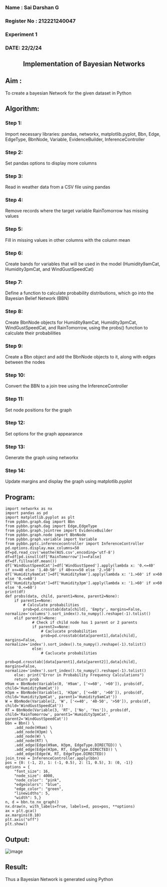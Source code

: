 <H3> Name : Sai Darshan G</H3>
<H3>Register No : 212221240047 </H3>
<H3> Experiment 1</H3>
<H3>DATE: 22/2/24</H3>
<H2 ALIGN=CENTER> Implementation of Bayesian Networks</H2>

## Aim :

To create a bayesian Network for the given dataset in Python

## Algorithm:

### Step 1:

Import necessary libraries: pandas, networkx, matplotlib.pyplot, Bbn, Edge, EdgeType, BbnNode, Variable, EvidenceBuilder, InferenceController<br/>

### Step 2:

Set pandas options to display more columns<br/>

### Step 3:

Read in weather data from a CSV file using pandas<br>

### Step 4:

Remove records where the target variable RainTomorrow has missing values<br/>

### Step 5:

Fill in missing values in other columns with the column mean<br/>

### Step 6:

Create bands for variables that will be used in the model (Humidity9amCat, Humidity3pmCat, and WindGustSpeedCat)<br>

### Step 7:

Define a function to calculate probability distributions, which go into the Bayesian Belief Network (BBN)<br/>

### Step 8:

Create BbnNode objects for Humidity9amCat, Humidity3pmCat, WindGustSpeedCat, and RainTomorrow, using the probs() function to calculate their probabilities<br/>

### Step 9:

Create a Bbn object and add the BbnNode objects to it, along with edges between the nodes<br/>

### Step 10:

Convert the BBN to a join tree using the InferenceController<br/>

### Step 11:

Set node positions for the graph<br/>

### Step 12:

Set options for the graph appearance<br/>

### Step 13:

Generate the graph using networkx<br/>

### Step 14:

Update margins and display the graph using matplotlib.pyplot<br/>

## Program:
```
import networkx as nx
import pandas as pd
import matplotlib.pyplot as plt
from pybbn.graph.dag import Bbn
from pybbn.graph.dag import Edge,EdgeType
from pybbn.graph.jointree import EvidenceBuilder
from pybbn.graph.node import BbnNode
from pybbn.graph.variable import Variable
from pybbn.pptc.inferencecontroller import InferenceController
pd.options.display.max_columns=50
df=pd.read_csv('weatherAUS.csv',encoding='utf-8')
df=df[pd.isnull(df['RainTomorrow'])==False]
df=df.fillna(df.mean())
df['WindGustSpeedCat']=df['WindGustSpeed'].apply(lambda x: '0.<=40'   if x<=40 else '1.40-50' if 40<x<=50 else '2.>50')
df['Humidity9amCat']=df['Humidity9am'].apply(lambda x: '1.>60' if x>60 else '0.<=60')
df['Humidity3pmCat']=df['Humidity3pm'].apply(lambda x: '1.>60' if x>60 else '0.<=60')
print(df)
def probs(data, child, parent1=None, parent2=None):
    if parent1==None:
        # Calculate probabilities
        prob=pd.crosstab(data[child], 'Empty', margins=False, normalize='columns').sort_index().to_numpy().reshape(-1).tolist()
    elif parent1!=None:
            # Check if child node has 1 parent or 2 parents
            if parent2==None:
                # Caclucate probabilities
                prob=pd.crosstab(data[parent1],data[child], margins=False, normalize='index').sort_index().to_numpy().reshape(-1).tolist()
            else:
                # Caclucate probabilities
                prob=pd.crosstab([data[parent1],data[parent2]],data[child], margins=False, normalize='index').sort_index().to_numpy().reshape(-1).tolist()
    else: print("Error in Probability Frequency Calculations")
    return prob
H9am = BbnNode(Variable(0, 'H9am', ['<=60', '>60']), probs(df, child='Humidity9amCat'))
H3pm = BbnNode(Variable(1, 'H3pm', ['<=60', '>60']), probs(df, child='Humidity3pmCat', parent1='Humidity9amCat'))
W = BbnNode(Variable(2, 'W', ['<=40', '40-50', '>50']), probs(df, child='WindGustSpeedCat'))
RT = BbnNode(Variable(3, 'RT', ['No', 'Yes']), probs(df, child='RainTomorrow', parent1='Humidity3pmCat', parent2='WindGustSpeedCat'))
bbn = Bbn() \
    .add_node(H9am) \
    .add_node(H3pm) \
    .add_node(W) \
    .add_node(RT) \
    .add_edge(Edge(H9am, H3pm, EdgeType.DIRECTED)) \
    .add_edge(Edge(H3pm, RT, EdgeType.DIRECTED)) \
    .add_edge(Edge(W, RT, EdgeType.DIRECTED))
join_tree = InferenceController.apply(bbn)
pos = {0: (-1, 2), 1: (-1, 0.5), 2: (1, 0.5), 3: (0, -1)}
options = {
    "font_size": 16,
    "node_size": 4000,
    "node_color": "pink",
    "edgecolors": "blue",
    "edge_color": "green",
    "linewidths": 5,
    "width": 5,}
n, d = bbn.to_nx_graph()
nx.draw(n, with_labels=True, labels=d, pos=pos, **options)
ax = plt.gca()
ax.margins(0.10)
plt.axis("off")
plt.show()
```

## Output:

![image](https://github.com/SaiDarshan2003/Ex1-AAI/assets/94692595/4b7b4701-8d2e-49ea-b31c-d10b504b47cd)



## Result:

Thus a Bayesian Network is generated using Python
